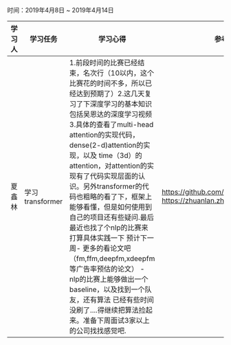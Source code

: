 时间：2019年4月8日 ~ 2019年4月14日

学习人|学习任务|学习心得|参考资料
------ | ------ | ------ | -----
夏鑫林| 学习transformer | 1.前段时间的比赛已经结束，名次行（10以内，这个比赛花的时间不多，所以已经达到预期了）2.这几天复习了下深度学习的基本知识包括吴恩达的深度学习视频 3.具体的查看了multi-head attention的实现代码，dense(2-d)attention的实现，以及 time（3d）的attention，对attention的实现有了代码实现层面的认识。另外transformer的代码也粗略的看了下，框架上能够看懂，但是如何使用到自己的项目还有些疑问.最后最近也找了个nlp的比赛来打算具体实践一下  预计下一周- 更多的看论文吧（fm,ffm,deepfm,xdeepfm等广告率预估的论文） - nlp的比赛上能够做出一个baseline，以及找到一个队友，还有算法 已经有些时间没刷了....得继续把算法捡起来。准备下周面试3家以上的公司找找感觉吧.| https://github.com/bojone/attention https://zhuanlan.zhihu.com/p/54743941
